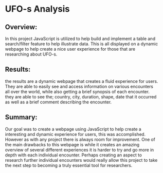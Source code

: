 # UFO-s Analysis
## Overview:

In this project JavaScript is utilized to help build and implement a table and search/filter feature to help illustrate data. This is all displayed on a dynamic webpage to help create a nice user experience for those that are researching about UFO-s. 

## Results:
the results are a dynamic webpage that creates a fluid experience for users. They are able to easily see and access information on various encounters all over the world, while also getting a brief synopsis of each encounter. they are able to see the; country, city, duration, shape, date that it occurred as well as a brief comment describing the encounter.
## Summary:
Our goal was to create a webpage using JavaScript to help create a interesting and dynamic experience for users, this was accomplished. However as with any project there is always room for improvement. One of the main drawbacks to this webpage is while it creates an amazing overview of several different experiences it is harder to try and go more in depth with each individual encounter. Perhaps creating an aspect to research further individual encounters would really allow this project to take the next step to becoming a truly essential tool for researchers. 
